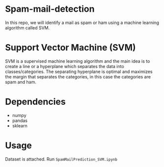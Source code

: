 # Spam-mail-detection

In this repo, we will identify a mail as spam or ham using a machine learning algorithm called SVM.

# Support Vector Machine (SVM)
SVM is a supervised machine learning algorithm and the main idea is to create a line or a hyperplane which separates the data into classes/categories.
The separating hyperplane is optimal and maximizes the margin that separates the categories, in this case the categories are spam and ham.

# Dependencies
- numpy
- pandas
- sklearn

# Usage
Dataset is attached.
Run `SpamMailPrediction_SVM.ipynb` 
